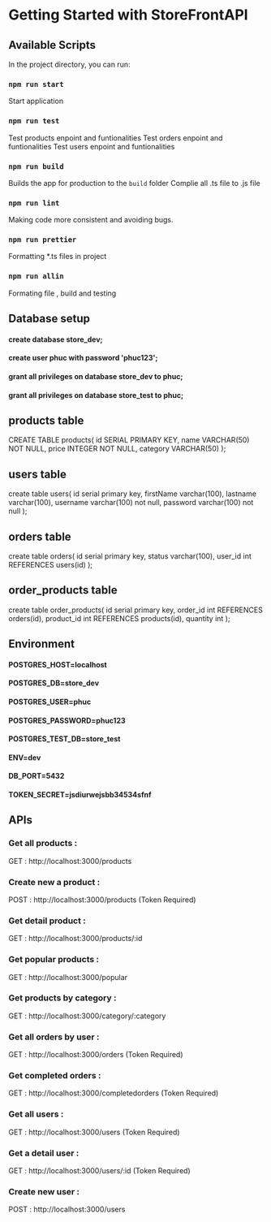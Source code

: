# Getting Started with StoreFrontAPI

## Available Scripts

In the project directory, you can run:

### `npm run start`

Start application

### `npm run test`

Test products enpoint and funtionalities
Test orders enpoint and funtionalities
Test users enpoint and funtionalities

### `npm run build`

Builds the app for production to the `build` folder
Complie all .ts file to .js file

### `npm run lint`

Making code more consistent and avoiding bugs.

### `npm run prettier`

Formatting \*.ts files in project

### `npm run allin`

Formating file , build and testing

## Database setup

#### create database store_dev;
#### create user phuc with password 'phuc123';
#### grant all privileges on database store_dev to phuc;
#### grant all privileges on database store_test to phuc;

## products table

CREATE TABLE products(
id SERIAL PRIMARY KEY,
name VARCHAR(50) NOT NULL,
price INTEGER NOT NULL,
category VARCHAR(50)
);

## users table

create table users(
id serial primary key,
firstName varchar(100),
lastname varchar(100),
username varchar(100) not null,
password varchar(100) not null
);

## orders table

create table orders(
id serial primary key,
status varchar(100),
user_id int REFERENCES users(id)
);

## order_products table

create table order_products(
id serial primary key,
order_id int REFERENCES orders(id),
product_id int REFERENCES products(id),
quantity int
);

## Environment

#### POSTGRES_HOST=localhost
#### POSTGRES_DB=store_dev
#### POSTGRES_USER=phuc
#### POSTGRES_PASSWORD=phuc123
#### POSTGRES_TEST_DB=store_test
#### ENV=dev
#### DB_PORT=5432
#### TOKEN_SECRET=jsdiurwejsbb34534sfnf

## APIs

### Get all products :

GET : http://localhost:3000/products

### Create new a product :

POST : http://localhost:3000/products
(Token Required)

### Get detail product :

GET : http://localhost:3000/products/:id

### Get popular products :

GET : http://localhost:3000/popular

### Get products by category :

GET : http://localhost:3000/category/:category

### Get all orders by user :

GET : http://localhost:3000/orders
(Token Required)

### Get completed orders :

GET : http://localhost:3000/completedorders
(Token Required)

### Get all users :

GET : http://localhost:3000/users
(Token Required)

### Get a detail user :

GET : http://localhost:3000/users/:id
(Token Required)

### Create new user :

POST : http://localhost:3000/users
